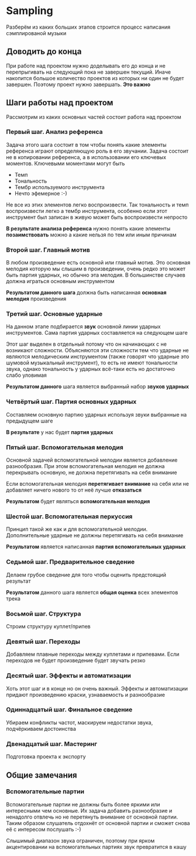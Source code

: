 #  Sampling

Разберём из каких больших этапов строится процесс написания сэмплированой музыки

## Доводить до конца

При работе над проектом нужно доделывать его до конца и не перепрыгивать на следующий пока не завершен текущий. Иначе накопится большое количество проектов из которых ни один не будет завершен. Поэтому проект нужно завершать. **Это важно**

## Шаги работы над проектом

Рассмотрим из каких основных частей состоит работа над проектом

### Первый шаг. Анализ референса

Задача этого шага состоит в том чтобы понять какие элементы референса играют определяющую роль в его звучании. Задача состоит не в копировании референса, а в использовании его ключевых моментов. Ключевыми моментами могут быть

- Темп
- Тональность
- Тембр используемого инструмента
- Нечто эфемерное :-)

Не все из этих элементов легко воспроизвести. Так тональность и темп воспроизвести легко а тембр инструмента, особенно если этот инструмент был записан в живую может быть воспроизвести непросто

**В результате анализа референса** нужно понять какие элементы **позаимствовать** можно а какие нельзя по тем или иным причинам

### Второй шаг. Главный мотив

В любом произведение есть основной или главный мотив. Это основная мелодия которую мы слышим в произведении, очень редко это может быть партия ударных, но обычно эта мелодия. В большинстве случаев должна играться основным инструментом

**Результатом данного шага** должна быть написанная **основная мелодия** произведения

### Третий шаг. Основные ударные

На данном этапе подбирается **звук** основной линии ударных инструментов. Сама партия ударных составляется на следующем шаге

Этот шаг выделен в отдельный потому что он начинающих с не возникают сложности. Объясняются эти сложности тем что ударные не являются мелодическим инструментом (также говорят что ударные это шумовой музыкальный инструмент), то есть не имеют тональности звука, однако тональность у ударных всё-таки есть но достаточно слабо уловимая

**Результатом данного** шага является выбранный набор **звуков ударных**

### Четвёртый шаг. Партия основных ударных

Составляем основную партию ударных используя звуки выбранные на предыдущем шаге

**В результате** у нас будет **партия ударных**

### Пятый шаг. Вспомогательная мелодия

Основной задачей вспомогательной мелодии является добавление разнообразия. При этом вспомогательная мелодия не должна перекрывать основную, не должна перетягивать на себя внимание

Если вспомогательная мелодия **перетягивает внимание** на себя или не добавляет ничего нового то от неё лучше **отказаться**

**Результатом** будет являться **вспомогательная мелодия**

### Шестой шаг. Вспомогательная перкуссия

Принцип такой же как и для вспомогательной мелодии. Дополнительные ударные не должны перетягивать на себя внимание

**Результатом** является написанная **партия вспомогательных ударных**

### Седьмой шаг. Предварительное сведение

Делаем грубое сведение для того чтобы оценить предстоящий результат

**Результатом** данного шага является **общая оценка** всех элементов трека

### Восьмой шаг. Структура

Строим структуру куплет/припев

### Девятый шаг. Переходы

Добавляем плавные переходы между куплетами и припевами. Если переходов не будет произведение будет звучать резко

### Десятый шаг. Эффекты и автоматизации

Хоть этот шаг и в конце но он очень важный. Эффекты и автоматизации придают произведению краски, узнаваемость и разнообразие

### Одиннадцатый шаг. Финальное сведение

Убираем конфликты частот, маскируем недостатки звука, подчёркиваем достоинства

### Двенадцатый шаг. Мастеринг

Подготовка проекта к экспорту

## Общие замечания

### Вспомогательные партии

Вспомогательные партии не должны быть более яркими или интересными чем основные. Их задача добавить разнообразие и ненадолго отвлечь но не перетянуть внимание от основной партии. Таким образом слушатель отдохнёт от основной партии и сможет снова её с интересом послушать :-)

Слышимый диапазон звука ограничен, поэтому при ярком акцентировании на вспомогательных партиях звук превратится в кашу